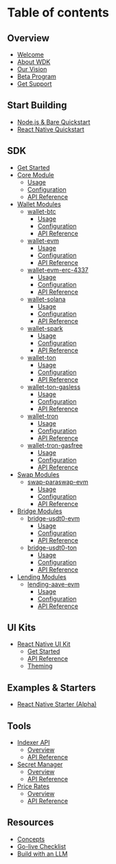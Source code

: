 # Table of contents

## Overview

* [Welcome](README.md) <!-- Missing assets -->
* [About WDK](overview/about.md) <!-- Missing assets -->
* [Our Vision](overview/vision.md) <!-- Missing assets -->
* [Beta Program](overview/beta-program.md) <!-- OK -->
* [Get Support](overview/support.md) <!-- OK -->

## Start Building

* [Node.js & Bare Quickstart](start-building/nodejs-bare-quickstart.md) <!-- OK -->
* [React Native Quickstart](start-building/react-native-quickstart.md) <!-- OK -->

## SDK

* [Get Started](sdk/get-started.md) <!-- Missing assets -->
* [Core Module](sdk/core-module/README.md) <!-- OK -->
  * [Usage](sdk/core-module/usage.md) <!-- OK -->
  * [Configuration](sdk/core-module/configuration.md)
  * [API Reference](sdk/core-module/api-reference.md)
* [Wallet Modules](sdk/wallet-modules/README.md)
  * [wallet-btc](sdk/wallet-modules/wallet-btc/README.md)
    * [Usage](sdk/wallet-modules/wallet-btc/usage.md)
    * [Configuration](sdk/wallet-modules/wallet-btc/configuration.md)
    * [API Reference](sdk/wallet-modules/wallet-btc/api-reference.md)
  * [wallet-evm](sdk/wallet-modules/wallet-evm/README.md)
    * [Usage](sdk/wallet-modules/wallet-evm/usage.md)
    * [Configuration](sdk/wallet-modules/wallet-evm/configuration.md)
    * [API Reference](sdk/wallet-modules/wallet-evm/api-reference.md)
  * [wallet-evm-erc-4337](sdk/wallet-modules/wallet-evm-erc-4337/README.md)
    * [Usage](sdk/wallet-modules/wallet-evm-erc-4337/usage.md)
    * [Configuration](sdk/wallet-modules/wallet-evm-erc-4337/configuration.md)
    * [API Reference](sdk/wallet-modules/wallet-evm-erc-4337/api-reference.md)
  * [wallet-solana](sdk/wallet-modules/wallet-solana/README.md)
    * [Usage](sdk/wallet-modules/wallet-solana/usage.md)
    * [Configuration](sdk/wallet-modules/wallet-solana/configuration.md)
    * [API Reference](sdk/wallet-modules/wallet-solana/api-reference.md)
  * [wallet-spark](sdk/wallet-modules/wallet-spark/README.md)
    * [Usage](sdk/wallet-modules/wallet-spark/usage.md)
    * [Configuration](sdk/wallet-modules/wallet-spark/configuration.md)
    * [API Reference](sdk/wallet-modules/wallet-spark/api-reference.md)
  * [wallet-ton](sdk/wallet-modules/wallet-ton/README.md)
    * [Usage](sdk/wallet-modules/wallet-ton/usage.md)
    * [Configuration](sdk/wallet-modules/wallet-ton/configuration.md)
    * [API Reference](sdk/wallet-modules/wallet-ton/api-reference.md)
  * [wallet-ton-gasless](sdk/wallet-modules/wallet-ton-gasless/README.md)
    * [Usage](sdk/wallet-modules/wallet-ton-gasless/usage.md)
    * [Configuration](sdk/wallet-modules/wallet-ton-gasless/configuration.md)
    * [API Reference](sdk/wallet-modules/wallet-ton-gasless/api-reference.md)
  * [wallet-tron](sdk/wallet-modules/wallet-tron/README.md)
    * [Usage](sdk/wallet-modules/wallet-tron/usage.md)
    * [Configuration](sdk/wallet-modules/wallet-tron/configuration.md)
    * [API Reference](sdk/wallet-modules/wallet-tron/api-reference.md)
  * [wallet-tron-gasfree](sdk/wallet-modules/wallet-tron-gasfree/README.md)
    * [Usage](sdk/wallet-modules/wallet-tron-gasfree/usage.md)
    * [Configuration](sdk/wallet-modules/wallet-tron-gasfree/configuration.md)
    * [API Reference](sdk/wallet-modules/wallet-tron-gasfree/api-reference.md)
* [Swap Modules](sdk/swap-modules/README.md)
  * [swap-paraswap-evm](sdk/swap-modules/swap-paraswap-evm/README.md)
    * [Usage](sdk/swap-modules/swap-paraswap-evm/usage.md)
    * [Configuration](sdk/swap-modules/swap-paraswap-evm/configuration.md)
    * [API Reference](sdk/swap-modules/swap-paraswap-evm/api-reference.md)
  <!-- * [swap-stonfi-ton](sdk/swap-modules/swap-stonfi-ton/README.md)
    * [Usage](sdk/swap-modules/swap-stonfi-ton/usage.md)
    * [Configuration](sdk/swap-modules/swap-stonfi-ton/configuration.md)
    * [API Reference](sdk/swap-modules/swap-stonfi-ton/api-reference.md) -->
* [Bridge Modules](sdk/bridge-modules/README.md)
  * [bridge-usdt0-evm](sdk/bridge-modules/bridge-usdt0-evm/README.md)
    * [Usage](sdk/bridge-modules/bridge-usdt0-evm/usage.md)
    * [Configuration](sdk/bridge-modules/bridge-usdt0-evm/configuration.md)
    * [API Reference](sdk/bridge-modules/bridge-usdt0-evm/api-reference.md)
  * [bridge-usdt0-ton](sdk/bridge-modules/bridge-usdt0-ton/README.md)
    * [Usage](sdk/bridge-modules/bridge-usdt0-ton/usage.md)
    * [Configuration](sdk/bridge-modules/bridge-usdt0-ton/configuration.md)
    * [API Reference](sdk/bridge-modules/bridge-usdt0-ton/api-reference.md)
* [Lending Modules](sdk/lending-modules/README.md)
  * [lending-aave-evm](sdk/lending-modules/lending-aave-evm/README.md)
    * [Usage](sdk/lending-modules/lending-aave-evm/usage.md)
    * [Configuration](sdk/lending-modules/lending-aave-evm/configuration.md)
    * [API Reference](sdk/lending-modules/lending-aave-evm/api-reference.md)

## UI Kits

* [React Native UI Kit](ui-kits/react-native-ui-kit/README.md)
  * [Get Started](ui-kits/react-native-ui-kit/get-started.md)
  * [API Reference](ui-kits/react-native-ui-kit/api-reference.md)
  * [Theming](ui-kits/react-native-ui-kit/theming.md)

## Examples & Starters

* [React Native Starter (Alpha)](examples-and-starters/react-native-starter.md)

## Tools

* [Indexer API](tools/indexer-api/README.md)
  * [Overview](tools/indexer-api/overview.md)
  * [API Reference](tools/indexer-api/api-reference.md)
* [Secret Manager](tools/secret-manager/README.md)
  * [Overview](tools/secret-manager/overview.md)
  * [API Reference](tools/secret-manager/api-reference.md)
* [Price Rates](tools/price-rates/README.md)
  * [Overview](tools/price-rates/overview.md)
  * [API Reference](tools/price-rates/api-reference.md)

## Resources

* [Concepts](resources/concepts.md)
* [Go-live Checklist](resources/go-live-checklist.md)
* [Build with an LLM](resources/build-with-an-llm.md)
